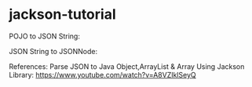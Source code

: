 # jackson-tutorial
POJO to JSON String:

JSON String to JSONNode:

References:
Parse JSON to Java Object,ArrayList & Array Using Jackson Library:
https://www.youtube.com/watch?v=A8VZIklSeyQ